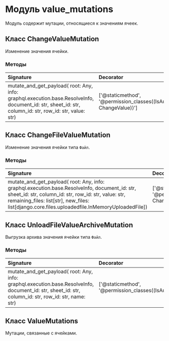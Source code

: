 # Модуль value_mutations

Модуль содержит мутации, относящиеся к значениям ячеек.

## Класс ChangeValueMutation

Изменение значения ячейки.

### Методы

| Signature                                                                                                                                              | Decorator                                                                | Docstring |
| :----------------------------------------------------------------------------------------------------------------------------------------------------- | :----------------------------------------------------------------------- | :-------- |
| mutate_and_get_payload( root: Any, info: graphql.execution.base.ResolveInfo, document_id: str, sheet_id: str, column_id: str, row_id: str, value: str) | ['@staticmethod', '@permission_classes((IsAuthenticated, ChangeValue))'] |           |

## Класс ChangeFileValueMutation

Изменение значения ячейки типа `Файл`.

### Методы

| Signature                                                                                                                                                                                                                                                | Decorator                                                                | Docstring |
| :------------------------------------------------------------------------------------------------------------------------------------------------------------------------------------------------------------------------------------------------------- | :----------------------------------------------------------------------- | :-------- |
| mutate_and_get_payload( root: Any, info: graphql.execution.base.ResolveInfo, document_id: str, sheet_id: str, column_id: str, row_id: str, value: str, remaining_files: list[str], new_files: list[django.core.files.uploadedfile.InMemoryUploadedFile]) | ['@staticmethod', '@permission_classes((IsAuthenticated, ChangeValue))'] |           |

## Класс UnloadFileValueArchiveMutation

Выгрузка архива значения ячейки типа `Файл`.

### Методы

| Signature                                                                                                                                             | Decorator                                                    | Docstring |
| :---------------------------------------------------------------------------------------------------------------------------------------------------- | :----------------------------------------------------------- | :-------- |
| mutate_and_get_payload( root: Any, info: graphql.execution.base.ResolveInfo, document_id: str, sheet_id: str, column_id: str, row_id: str, name: str) | ['@staticmethod', '@permission_classes((IsAuthenticated,))'] |           |

## Класс ValueMutations

Мутации, связанные с ячейками.
